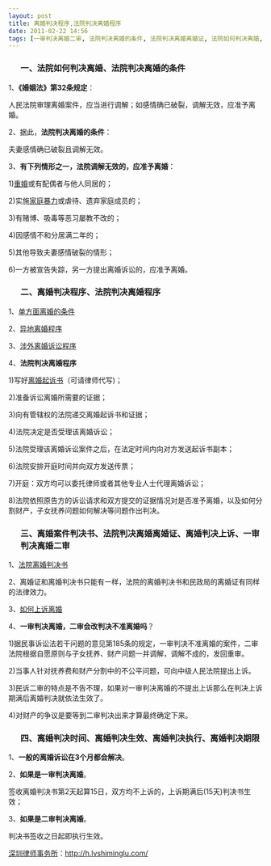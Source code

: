 ```yaml
---
layout: post
title: 离婚判决程序,法院判决离婚程序
date: 2011-02-22 14:56
tags: [一审判决离婚二审, 法院判决离婚的条件, 法院判决离婚离婚证, 法院如何判决离婚, 深圳离婚律师咨询, 离婚判决上诉, 离婚判决执行, 离婚判决时间, 离婚判决期限, 离婚判决生效, 离婚案件, 离婚案件判决书]
---
```

<ol>
<h3>一、法院如何判决离婚、法院判决离婚的条件</h3>
</ol>
1、<strong>《婚姻法》第32条规定</strong>：

人民法院审理离婚案件，应当进行调解；如感情确已破裂，调解无效，应准予离婚。

2、据此，<strong>法院判决离婚的条件</strong>：

夫妻感情确已破裂且调解无效。

3、<strong>有下列情形之一，法院调解无效的，应准予离婚</strong>：

1)<a href="http://h.lvshiminglu.com/law/163.html" target="_blank">重婚</a>或有配偶者与他人同居的；

2)实施<a href="http://h.lvshiminglu.com/law/270.html" target="_blank">家庭暴力</a>或虐待、遗弃家庭成员的；

3)有赌博、吸毒等恶习屡教不改的；

4)因感情不和分居满二年的；

5)其他导致夫妻感情破裂的情形；

6)一方被宣告失踪，另一方提出离婚诉讼的，应准予离婚。
<ol>
<h3>二、离婚判决程序、法院判决离婚程序</h3>
</ol>
1、<a href="http://h.lvshiminglu.com/law/160.html" target="_blank">单方面离婚的条件</a>

2、<a href="http://h.lvshiminglu.com/law/164.html" target="_blank">异地离婚程序</a>

3、<a href="http://h.lvshiminglu.com/law/497.html" target="_blank">涉外离婚诉讼程序</a>

4、<strong>法院判决离婚程序</strong>

1)写好<a href="http://h.lvshiminglu.com/law/158.html" target="_blank">离婚起诉书</a>（可请律师代写)；

2)准备诉讼离婚所需要的证据；

3)向有管辖权的法院递交离婚起诉书和证据；

4)法院决定是否受理该离婚诉讼；

5)法院受理该离婚诉讼案件之后，在法定时间内向对方发送起诉书副本；

6)法院安排开庭时间并向双方发送传票；

7)开庭：双方均可以委托律师或者其他专业人士代理离婚诉讼；

8)法院依照原告方的诉讼请求和双方提交的证据情况对是否准予离婚，以及如何分割财产，子女抚养问题如何解决等问题作出判决。
<ol>
<h3>三、离婚案件判决书、法院判决离婚离婚证、离婚判决上诉、一审判决离婚二审</h3>
</ol>
1、<a href="http://h.lvshiminglu.com/law/224.html" target="_blank">法院离婚判决书</a>

2、离婚证和离婚判决书只能有一样，法院的离婚判决书和民政局的离婚证有同样的法律效力。

3、<a href="http://h.lvshiminglu.com/law/638.html" target="_blank">如何上诉离婚</a>

4、<strong>一审判决离婚，二审会改判决不准离婚吗</strong>？

1)据民事诉讼法若干问题的意见第185条的规定，一审判决不准离婚的案件，二审法院根据自愿原则与子女抚养、财产问题一并调解，调解不成的，发回重审。

2)当事人针对抚养费和财产分割中的不公平问题，可向中级人民法院提出上诉。

3)民诉二审的特点是不告不理，如果对一审判决离婚的不提出上诉那么在判决上诉期满后离婚判决就依法生效了。

4)对财产的争议是要等到二审判决出来才算最终确定下来。
<ol>
<h3>四、离婚判决时间、离婚判决生效、离婚判决执行、离婚判决期限</h3>
</ol>
1、<strong>一般的离婚诉讼在3个月都会解决</strong>。

2、<strong>如果是一审判决离婚</strong>。

签收离婚判决书第2天起算15日，双方均不上诉的，上诉期满后(15天)判决书生效；

3、<strong>如果是二审判决离婚</strong>。

判决书签收之日起即执行生效。

<a href="http://h.lvshiminglu.com/">深圳律师事务所</a>：<a href="http://h.lvshiminglu.com/">http://h.lvshiminglu.com/</a>

